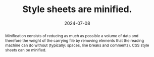 ---
N: '222'
Rubrique: Performances
title: Style sheets are minified.
abstract: "Minification consists of reducing as much as possible a volume of data and therefore the weight of the carrying file by removing elements that the reading machine can do without (typically: spaces, line breaks and comments). CSS style sheets can be minified."
categories: ["Performances"]
agrege: O4222-E067
opquast: '4 222'
indiceebook: '67'
description: "Rule n° 067"
before: "066"
weight: "067"
after: "068"
actif: '1'
layout: rules
date: 2024-07-08
tags: ["Sustainability", ""]
objectif: ["Minimize the amount of data to download", "Improve performance", "Reduce the energy impact linked to consulting the digital book"]
Meo: ["Remove unnecessary spaces and comments in CSS files using dedicated tools."]
Controle: ["Manually check within all CSS files that no line returns, comments, indentations or line breaks are present.", "Or identify the list of non-minified CSS files using development tools (browsers , online tools, etc.)"]
epubcheck: 
ace: 
humancheck: true
Source: ["Opquast"]
Referentiel: ["https://w3c.github.io/sustyweb/#minify-your-html-css-and-javascript", "https://www.arcep.fr/uploads/tx_gspublication/consultation-referentiel-ecoconception-services-numeriques_091023.pdf (6.5 Le service numérique a-t-il mis en place des techniques de compression sur la totalité des ressources transférées dont il a le contrôle&nbsp;?)"]
steps: ["", ""]
---